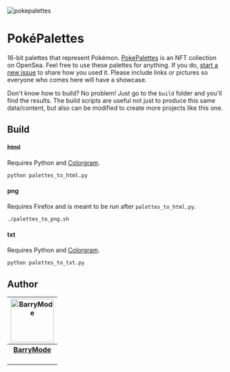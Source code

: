 ![pokepalettes](https://user-images.githubusercontent.com/5648875/120115983-86034000-c14b-11eb-89ee-88a608d955d2.png)

# PokéPalettes

16-bit palettes that represent Pokémon. [PokePalettes](https://opensea.io/collection/pokepalettes/) is an NFT collection on OpenSea. Feel free to use these palettes for anything. If you do, [start a new issue](https://github.com/BarryMode/pokepalettes/issues/new) to share how you used it. Please include links or pictures so everyone who comes here will have a showcase.

Don't know how to build? No problem! Just go to the `build` folder and you'll find the results. The build scripts are useful not just to produce this same data/content, but also can be modified to create more projects like this one.

## Build

#### html

Requires Python and [Colorgram](https://github.com/obskyr/colorgram.py).

```bash
python palettes_to_html.py
```

#### png

Requires Firefox and is meant to be run after `palettes_to_html.py`.

```bash
./palettes_to_png.sh
```

#### txt

Requires Python and [Colorgram](https://github.com/obskyr/colorgram.py).

```bash
python palettes_to_txt.py
```

## Author

<table>
  <thead>
    <tr>
      <th valign="middle" align="center">
        <a href="https://barrymode.com"><img alt="BarryMode" src="https://avatars.githubusercontent.com/u/91902180?v=4&s=200" width="100" height="100"></a>
      </th>
    </tr>
  </thead>
  <tbody>
    <tr>
      <td valign="middle" align="center">
        <a href="https://barrymode.com"><strong>BarryMode</strong></a><br>
        <a href="https://www.youtube.com/barrymode"><img src="https://cdn.jsdelivr.net/npm/simple-icons@latest/icons/youtube.svg" width="16" height="16"></a> <a href="https://github.com/barrymode"><img src="https://cdn.jsdelivr.net/npm/simple-icons@latest/icons/github.svg" width="16" height="16"></a>
      </td>
    </tr>
  </tbody>
</table>
